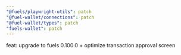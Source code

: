 ```yaml
---
"@fuels/playwright-utils": patch
"@fuel-wallet/connections": patch
"@fuel-wallet/types": patch
"fuels-wallet": patch
---
```


feat: upgrade to fuels 0.100.0 + optimize transaction approval screen
